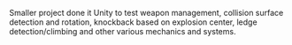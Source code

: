 Smaller project done it Unity to test weapon management, collision surface detection and rotation, knockback based on explosion center, ledge detection/climbing and other various mechanics and systems.

